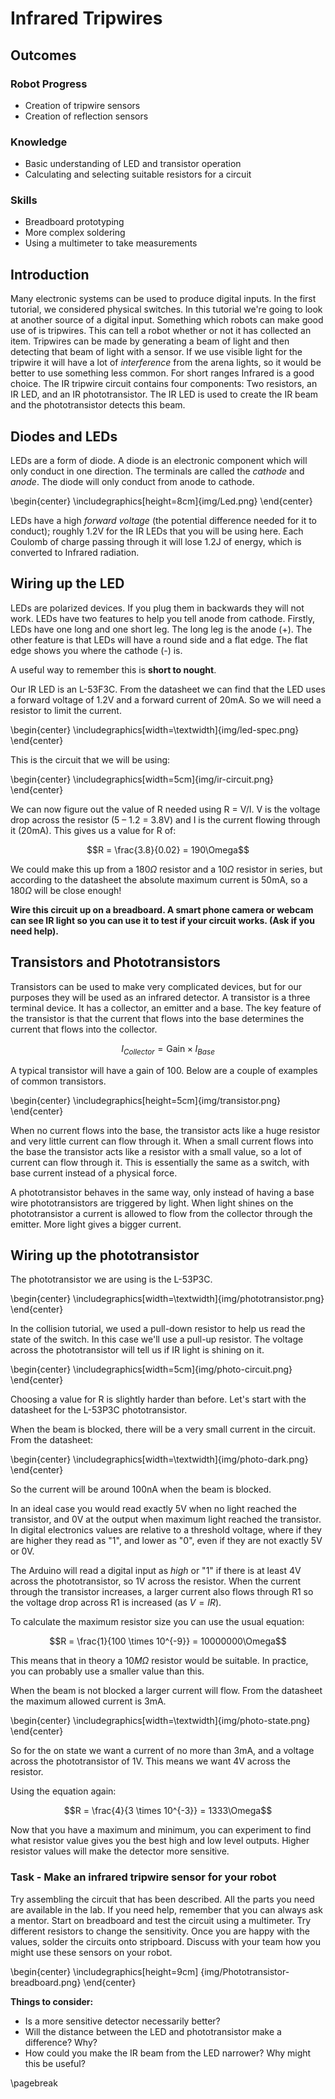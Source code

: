 # Infrared Tripwires

## Outcomes
### Robot Progress
* Creation of tripwire sensors
* Creation of reflection sensors

### Knowledge
* Basic understanding of LED and transistor operation
* Calculating and selecting suitable resistors for a circuit

### Skills
* Breadboard prototyping
* More complex soldering
* Using a multimeter to take measurements

## Introduction

Many electronic systems can be used to produce digital inputs. In the first tutorial, we considered physical switches. In this tutorial we're going to look at another source of a digital input.
Something which robots can make good use of is tripwires. This can tell a robot whether or not it has collected an item. Tripwires can be made by generating a beam of light and then detecting that beam of light with a sensor.
If we use visible light for the tripwire it will have a lot of *interference* from the arena lights, so it would be better to use something less common. For short ranges Infrared is a good choice.
The IR tripwire circuit contains four components: Two resistors, an IR LED, and an IR phototransistor. 
The IR LED is used to create the IR beam and the phototransistor detects this beam.

## Diodes and LEDs

LEDs are a form of diode. A diode is an electronic component which will only conduct in one direction. The terminals are called the *cathode* and *anode*. The diode will only conduct from anode to cathode.

\begin{center}  \includegraphics[height=8cm]{img/Led.png} \end{center}

LEDs have a high *forward voltage* (the potential difference needed for it to conduct); roughly 1.2V for the IR LEDs that you will be using here. Each Coulomb of charge passing through it will lose 1.2J of energy, which is converted to Infrared radiation.

## Wiring up the LED

LEDs are polarized devices. If you plug them in backwards they will not work. LEDs have two features to help you tell anode from cathode. Firstly, LEDs have one long and one short leg. The long leg is the anode (+). The other feature is that LEDs will have a round side and a flat edge. The flat edge shows you where the cathode (-) is.

A useful way to remember this is **short to nought**.

Our IR LED is an L-53F3C. From the datasheet we can find that the LED uses a forward voltage of 1.2V and a forward current of 20mA. So we will need a resistor to limit the current.

\begin{center}  \includegraphics[width=\textwidth]{img/led-spec.png} \end{center}

This is the circuit that we will be using:

\begin{center}  \includegraphics[width=5cm]{img/ir-circuit.png} \end{center}

We can now figure out the value of R needed using R = V/I. V is the voltage drop across the resistor (5 – 1.2 = 3.8V) and I is the current flowing through it (20mA). This gives us a value for R of:

$$R = \frac{3.8}{0.02} = 190\Omega$$

We could make this up from a $180\Omega$ resistor and a $10\Omega$ resistor in series, but according to the datasheet the absolute maximum current is 50mA, so a $180\Omega$ will be close enough!


**Wire this circuit up on a breadboard. A smart phone camera or webcam can see IR light so you can use it to test if your circuit works. (Ask if you need help).**

## Transistors and Phototransistors

Transistors can be used to make very complicated devices, but for our purposes they will be used as an infrared detector. A transistor is a three terminal device. It has a collector, an emitter and a base. The key feature of the transistor is that the current that flows into the base determines the current that flows into the collector.

$$I_{Collector} = \text{Gain} \times I_{Base}$$

A typical transistor will have a gain of 100. Below are a couple of examples of common transistors.

\begin{center}  \includegraphics[height=5cm]{img/transistor.png} \end{center}

When no current flows into the base, the transistor acts like a huge resistor and very little current can flow through it. When a small current flows into the base the transistor acts like a resistor with a small value, so a lot of current can flow through it. This is essentially the same as a switch, with base current instead of a physical force.

A phototransistor behaves in the same way, only instead of having a base wire phototransistors are triggered by light. When light shines on the phototransistor a current is allowed to flow from the collector through the emitter. More light gives a bigger current.

## Wiring up the phototransistor

The phototransistor we are using is the L-53P3C.

\begin{center}  \includegraphics[width=\textwidth]{img/phototransistor.png} \end{center}


In the collision tutorial, we used a pull-down resistor to help us read the state of the switch. In this case we'll use a pull-up resistor. The voltage across the phototransistor will tell us if IR light is shining on it.

\begin{center}  \includegraphics[width=5cm]{img/photo-circuit.png} \end{center}

Choosing a value for R is slightly harder than before. Let's start with the datasheet for the L-53P3C phototransistor.

When the beam is blocked, there will be a very small current in the circuit. From the datasheet:

\begin{center}  \includegraphics[width=\textwidth]{img/photo-dark.png} \end{center}

So the current will be around 100nA when the beam is blocked.

In an ideal case you would read exactly 5V when no light reached the transistor, and 0V at the output when maximum light reached the transistor. In digital electronics values are relative to a threshold voltage, where if they are higher they read as "1", and lower as "0", even if they are not exactly 5V or 0V.

The Arduino will read a digital input as *high* or "1" if there is at least 4V across the phototransistor, so 1V across the resistor.  When the current through the transistor increases, a larger current also flows through R1 so the voltage drop across R1 is increased (as $V = IR$). 

To calculate the maximum resistor size you can use the usual equation:

$$R = \frac{1}{100 \times 10^{-9}} = 10000000\Omega$$

This means that in theory a $10M\Omega$ resistor would be suitable. In practice, you can probably use a smaller value than this. 

When the beam is not blocked a larger current will flow. From the datasheet the maximum allowed current is 3mA.

\begin{center}  \includegraphics[width=\textwidth]{img/photo-state.png} \end{center}

So for the on state we want a current of no more than 3mA, and a voltage across the phototransistor of 1V. This means we want 4V across the resistor.

Using the equation again:

$$R = \frac{4}{3 \times 10^{-3}} = 1333\Omega$$

Now that you have a maximum and minimum, you can experiment to find what resistor value gives you the best high and low level outputs. Higher resistor values will make the detector more sensitive.


### Task - Make an infrared tripwire sensor for your robot
 
 Try assembling the circuit that has been described. All the parts you need are available in the lab. If you need help, remember that you can always ask a mentor. Start on breadboard and test the circuit using a multimeter. Try different resistors to change the sensitivity. Once you are happy with the values, solder the circuits onto stripboard.
Discuss with your team how you might use these sensors on your robot.

 \begin{center} \includegraphics[height=9cm] {img/Phototransistor-breadboard.png} \end{center}


**Things to consider:**

- Is a more sensitive detector necessarily better?
- Will the distance between the LED and phototransistor make a difference? Why?
- How could you make the IR beam from the LED narrower? Why might this be useful?

\pagebreak

